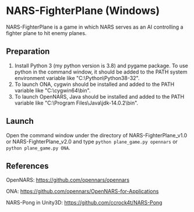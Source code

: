 # NARS-FighterPlane (Windows)
NARS-FighterPlane is a game in which NARS serves as an AI 
controlling a fighter plane to hit enemy planes.

## Preparation
1. Install Python 3 (my python version is 3.8) and pygame package. To use python in the command window, it should be added to the PATH system environment variable like "C:\Python\Python38-32\".
2. To launch ONA, cygwin should be installed and added to the PATH variable like "C:\cygwin64\bin".
3. To launch OpenNARS, Java should be installed and added to the PATH variable like "C:\Program Files\Java\jdk-14.0.2\bin".

## Launch
Open the command window under the directory of NARS-FighterPlane_v1.0 or NARS-FighterPlane_v2.0 and type `python plane_game.py opennars` or `python plane_game.py ONA`.

## References
OpenNARS: https://github.com/opennars/opennars

ONA: https://github.com/opennars/OpenNARS-for-Applications

NARS-Pong in Unity3D: https://github.com/ccrock4t/NARS-Pong
